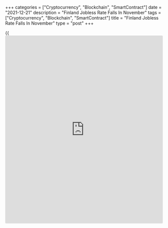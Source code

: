 +++
categories = ["Cryptocurrency", "Blockchain", "SmartContract"]
date = "2021-12-21"
description = "Finland Jobless Rate Falls In November"
tags = ["Cryptocurrency", "Blockchain", "SmartContract"]
title = "Finland Jobless Rate Falls In November"
type = "post"
+++

{{<iframe id="large-banner" src="https://www.bounty.group/#slide=11.0" width="100%" height="600" scrolling="no" style="border: 0px solid rgb(216, 221, 230); border-radius: 3px;">}}

Finland's jobless rate decreased in November, figures from Statistics
Finland showed on Tuesday.

The unemployment rate for the 15 to 74 age group fell to 6.0 percent in
November from 7.0 percent in the same month last year. A similar rate of
unemployment was seen in October.

The number of unemployed persons decreased to 164,000 in November from
188,000 in the last year.

The employment rate rose to 72.2 percent in November from 70.7 percent
in the same month last year. The number of employed persons grew by
62,000 from a year ago to 2.56 million.

On a seasonally adjusted basis, the unemployment rate fell to 6.9
percent in November from 7.1 percent in October.

For comments and feedback [contact](https://www.playgroundfx.com/contact/): editorial@rtt[news](https://www.letsplayfx.com/blog/forex-news-website/).com

[Economic News][1]

 **What parts of the world are seeing the best (and worst) economic
performances lately? Click[here][2] to check out our [Econ Scorecard][2]
and find out! See up-to-the-moment [ranking](https://www.playgroundfx.com/blog/crypto-exchange-ranking/)s for the best and worst
performers in [GDP][3], [unemployment rate][4], [inflation][5] and much
more.**

   1. www.rtt[news](https://www.letsplayfx.com/blog/forex-news-website/).com/Content/EconomicNews.aspx
   2. www.rtt[news](https://www.letsplayfx.com/blog/forex-news-website/).com/economic-scorecard/world-rank/industrial-production/highest-performance.aspx
   3. www.rtt[news](https://www.letsplayfx.com/blog/forex-news-website/).com/economic-scorecard/world-rank/GDP/highest-performance.aspx
   4. www.rtt[news](https://www.letsplayfx.com/blog/forex-news-website/).com/economic-scorecard/world-rank/unemployment-rate/lowest-performance.aspx
   5. www.rtt[news](https://www.letsplayfx.com/blog/forex-news-website/).com/economic-scorecard/world-rank/CPI/highest-performance.aspx